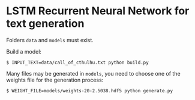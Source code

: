 LSTM Recurrent Neural Network for text generation
=================================================

Folders `data` and `models` must exist.

Build a model:
```
$ INPUT_TEXT=data/call_of_cthulhu.txt python build.py
```

Many files may be generated in `models`, you need to choose one of the
weights file for the generation process:
```
$ WEIGHT_FILE=models/weights-20-2.5038.hdf5 python generate.py
```
